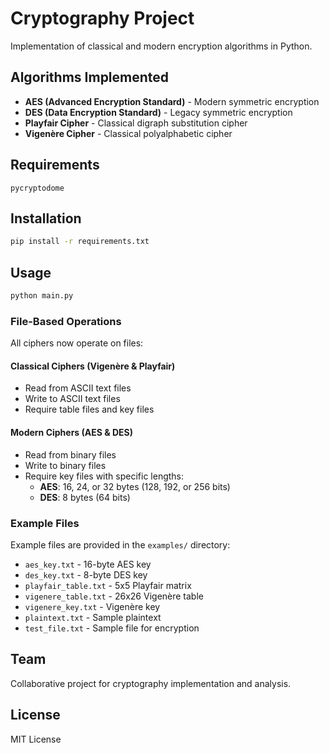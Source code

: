 # Cryptography Project

Implementation of classical and modern encryption algorithms in Python.

## Algorithms Implemented

- **AES (Advanced Encryption Standard)** - Modern symmetric encryption
- **DES (Data Encryption Standard)** - Legacy symmetric encryption
- **Playfair Cipher** - Classical digraph substitution cipher
- **Vigenère Cipher** - Classical polyalphabetic cipher

## Requirements

```
pycryptodome
```

## Installation

```bash
pip install -r requirements.txt
```

## Usage

```bash
python main.py
```

### File-Based Operations

All ciphers now operate on files:

#### Classical Ciphers (Vigenère & Playfair)
- Read from ASCII text files
- Write to ASCII text files
- Require table files and key files

#### Modern Ciphers (AES & DES)
- Read from binary files
- Write to binary files
- Require key files with specific lengths:
  - **AES**: 16, 24, or 32 bytes (128, 192, or 256 bits)
  - **DES**: 8 bytes (64 bits)

### Example Files

Example files are provided in the `examples/` directory:
- `aes_key.txt` - 16-byte AES key
- `des_key.txt` - 8-byte DES key
- `playfair_table.txt` - 5x5 Playfair matrix
- `vigenere_table.txt` - 26x26 Vigenère table
- `vigenere_key.txt` - Vigenère key
- `plaintext.txt` - Sample plaintext
- `test_file.txt` - Sample file for encryption

## Team

Collaborative project for cryptography implementation and analysis.

## License

MIT License
